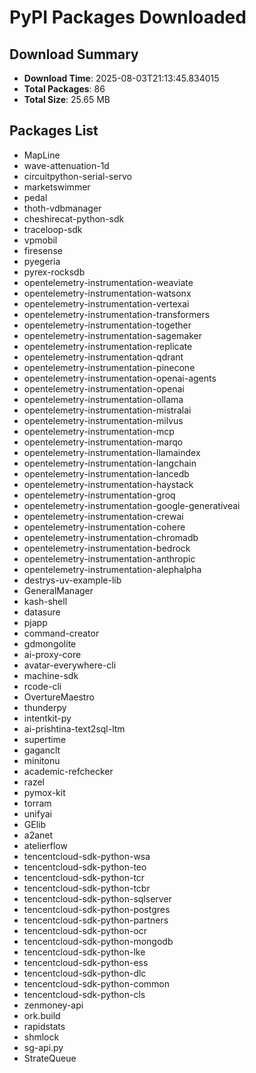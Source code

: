 # PyPI Packages Downloaded

## Download Summary
- **Download Time**: 2025-08-03T21:13:45.834015
- **Total Packages**: 86
- **Total Size**: 25.65 MB

## Packages List
- MapLine
- wave-attenuation-1d
- circuitpython-serial-servo
- marketswimmer
- pedal
- thoth-vdbmanager
- cheshirecat-python-sdk
- traceloop-sdk
- vpmobil
- firesense
- pyegeria
- pyrex-rocksdb
- opentelemetry-instrumentation-weaviate
- opentelemetry-instrumentation-watsonx
- opentelemetry-instrumentation-vertexai
- opentelemetry-instrumentation-transformers
- opentelemetry-instrumentation-together
- opentelemetry-instrumentation-sagemaker
- opentelemetry-instrumentation-replicate
- opentelemetry-instrumentation-qdrant
- opentelemetry-instrumentation-pinecone
- opentelemetry-instrumentation-openai-agents
- opentelemetry-instrumentation-openai
- opentelemetry-instrumentation-ollama
- opentelemetry-instrumentation-mistralai
- opentelemetry-instrumentation-milvus
- opentelemetry-instrumentation-mcp
- opentelemetry-instrumentation-marqo
- opentelemetry-instrumentation-llamaindex
- opentelemetry-instrumentation-langchain
- opentelemetry-instrumentation-lancedb
- opentelemetry-instrumentation-haystack
- opentelemetry-instrumentation-groq
- opentelemetry-instrumentation-google-generativeai
- opentelemetry-instrumentation-crewai
- opentelemetry-instrumentation-cohere
- opentelemetry-instrumentation-chromadb
- opentelemetry-instrumentation-bedrock
- opentelemetry-instrumentation-anthropic
- opentelemetry-instrumentation-alephalpha
- destrys-uv-example-lib
- GeneralManager
- kash-shell
- datasure
- pjapp
- command-creator
- gdmongolite
- ai-proxy-core
- avatar-everywhere-cli
- machine-sdk
- rcode-cli
- OvertureMaestro
- thunderpy
- intentkit-py
- ai-prishtina-text2sql-ltm
- supertime
- gaganclt
- minitonu
- academic-refchecker
- razel
- pymox-kit
- torram
- unifyai
- GElib
- a2anet
- atelierflow
- tencentcloud-sdk-python-wsa
- tencentcloud-sdk-python-teo
- tencentcloud-sdk-python-tcr
- tencentcloud-sdk-python-tcbr
- tencentcloud-sdk-python-sqlserver
- tencentcloud-sdk-python-postgres
- tencentcloud-sdk-python-partners
- tencentcloud-sdk-python-ocr
- tencentcloud-sdk-python-mongodb
- tencentcloud-sdk-python-lke
- tencentcloud-sdk-python-ess
- tencentcloud-sdk-python-dlc
- tencentcloud-sdk-python-common
- tencentcloud-sdk-python-cls
- zenmoney-api
- ork.build
- rapidstats
- shmlock
- sg-api.py
- StrateQueue
